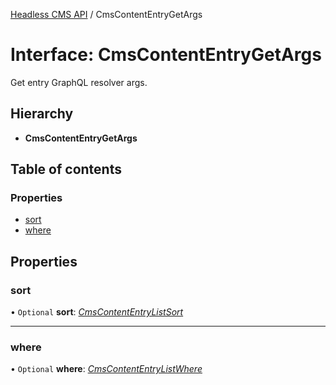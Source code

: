 [Headless CMS API](../index) / CmsContentEntryGetArgs

# Interface: CmsContentEntryGetArgs

Get entry GraphQL resolver args.

## Hierarchy

* **CmsContentEntryGetArgs**

## Table of contents

### Properties

- [sort](cmscontententrygetargs#sort)
- [where](cmscontententrygetargs#where)

## Properties

### sort

• `Optional` **sort**: [*CmsContentEntryListSort*](../types/cmscontententrylistsort)

___

### where

• `Optional` **where**: [*CmsContentEntryListWhere*](cmscontententrylistwhere)
